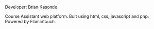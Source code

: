Developer: Brian Kasonde 

Course Assistant web platform. Bult using html, css, javascript and php.
Powered by Flamintouch.
